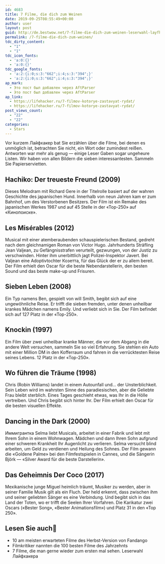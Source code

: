```yaml
---
id: 4683
title: 7 Filme, die dich zum Weinen
date: 2019-09-25T08:55:49+00:00
author: user
layout: post
guid: http://de.bestwow.net/7-filme-die-dich-zum-weinen-leserwahl-layfhakera/
permalink: /7-filme-die-dich-zum-weinen/
tdc_dirty_content:
  - "1"
  - "1"
tdc_icon_fonts:
  - 'a:0:{}'
  - 'a:0:{}'
tdc_google_fonts:
  - 'a:2:{i:0;s:3:"662";i:4;s:3:"394";}'
  - 'a:2:{i:0;s:3:"662";i:4;s:3:"394";}'
ap_mark:
  - Это пост был добавлен через AftParser
  - Это пост был добавлен через AftParser
ap_link:
  - https://lifehacker.ru/7-filmov-kotorye-zastavyat-rydat/
  - https://lifehacker.ru/7-filmov-kotorye-zastavyat-rydat/
post_views_count:
  - "22"
  - "22"
categories:
  - Stars
---
```

Vor kurzem Лайфхакер bat Sie erzählen über die Filme, bei denen es unmöglich ist, betrachten Sie nicht, ein Wort oder zumindest reißen. Antworten war mehr als genug — einige Leser Gaben sogar ungeheure Listen. Wir haben von allen Bildern die sieben interessantesten. Sammeln Sie Papierservietten.

## Hachiko: Der treueste Freund (2009)

Dieses Melodram mit Richard Gere in der Titelrolle basiert auf der wahren Geschichte des japanischen Hund. Innerhalb von neun Jahren kam er zum Bahnhof, um des Verstorbenen Besitzers. Der Film ist ein Remake des japanischen Werkes 1987 und auf 45 Stelle in der «Top-250» auf «Кинопоиске».

## Les Misérables (2012)

Musical mit einer atemberaubenden schauspielerischen Bestand, gedreht nach dem gleichnamigen Roman von Victor Hugo. Jahrhunderts Sträfling Jean Valjean, zu Gefängnisstrafen verurteilt, gezwungen, von der Justiz zu verschwinden. Hinter ihm unerbittlich jagt Polizei-Inspektor Javert. Bei Valjean eine Adoptivtochter Козетта, für das Glück der er zu allem bereit. Der Film erhielt den Oscar für die beste Nebendarstellerin, den besten Sound und das beste make-up und Frisuren.

## Sieben Leben (2008)

Ein Typ namens Ben, gespielt von will Smith, begibt sich auf eine ungewöhnliche Reise. Er trifft die sieben fremden, unter denen unheilbar krankes Mädchen namens Emily. Und verliebt sich in Sie. Der Film befindet sich auf 127 Platz in der «Top-250».

## Knockin (1997)

Ein Film über zwei unheilbar kranke Männer, die vor dem Abgang in die andere Welt versuchen, sammeln Sie so viel Erfahrung. Sie stehlen ein Auto mit einer Million DM in den Kofferraum und fahren in die verrücktesten Reise seines Lebens. 12 Platz in der «Top-250».

## Wo führen die Träume (1998)

Chris (Robin Williams) landet in einem Autounfall und&#8230; der Unsterblichkeit. Sein Leben wird im wahrsten Sinne des paradiesischen, aber die Geliebte Frau bleibt sterblich. Eines Tages geschieht etwas, was Ihr in die Hölle vertreiben. Und Chris begibt sich hinter Ihr. Der Film erhielt den Oscar für die besten visuellen Effekte.

## Dancing in the Dark (2000)

Иммигрантка Selma liebt Musicals, arbeitet in einer Fabrik und lebt mit Ihrem Sohn in einem Wohnwagen. Mädchen und dann Ihren Sohn aufgrund einer schweren Krankheit Ihr Augenlicht zu verlieren. Selma versucht blind arbeiten, um Geld zu verdienen und Heilung des Sohnes. Der Film gewann die «Goldene Palme» bei den Filmfestspielen in Cannes, und die Sängerin Björk — «Silver Award für die beste Darstellerin».

## Das Geheimnis Der Coco (2017)

Mexikanische junge Miguel heimlich träumt, Musiker zu werden, aber in seiner Familie Musik gilt als ein Fluch. Der held erkennt, dass zwischen ihm und seiner geliebten Sänger es eine Verbindung. Und begibt sich in das Land der Toten, wo er trifft die Seelen Ihrer Vorfahren. Die Karikatur zwei Oscars («Bester Song», «Bester Animationsfilm») und Platz 31 in den «Top 250».

<div>
  <h2 class="read-also__title">
    Lesen Sie auch🧐
  </h2>
  
  <ul class="read-also__list">
    <li>
      10 am meisten erwarteten Filme des Herbst-Version von Fandango
    </li>
    <li>
      Filmkritiker nannten die 100 besten Filme des Jahrzehnts
    </li>
    <li>
      7 Filme, die man gerne wieder zum ersten mal sehen. Leserwahl Лайфхакера
    </li>
  </ul>
</div>